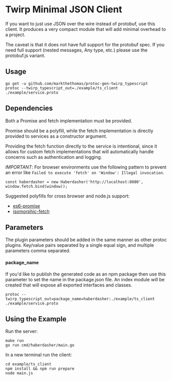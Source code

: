 # Twirp Minimal JSON Client

If you want to just use JSON over the wire instead of protobuf, use this client. It produces a very compact module
that will add minimal overhead to a project.

The caveat is that it does not have full support for the protobuf spec. If you need full support
(nested messages, Any type, etc.) please use the protobuf.js variant.

## Usage

    go get -u github.com/markthethomas/protoc-gen-twirp_typescript
    protoc --twirp_typescript_out=./example/ts_client ./example/service.proto

## Dependencies

Both a Promise and fetch implementation must be provided.

Promise should be a polyfill, while the fetch implementation is directly provided to services as a constructor
argument.

Providing the fetch function directly to the service is intentional, since it allows for custom fetch
implementations that will automatically handle concerns such as authentication and logging.

_IMPORTANT_: For browser environments use the following pattern to prevent an
error like `Failed to execute 'fetch' on 'Window': Illegal invocation`.

```
const haberdasher = new Haberdasher('http://localhost:8080', window.fetch.bind(window));

```

Suggested polyfills for cross browser and node.js support:

-   [es6-promise](https://github.com/stefanpenner/es6-promise)
-   [isomorphic-fetch](https://github.com/matthew-andrews/isomorphic-fetch)

## Parameters

The plugin parameters should be added in the same manner as other protoc plugins.
Key/value pairs separated by a single equal sign, and multiple parameters comma separated.

#### package_name

If you'd like to publish the generated code as an npm package then use this parameter to set the
name in the package.json file. An index module will be created that will expose all exported interfaces
and classes.

    protoc --twirp_typescript_out=package_name=haberdasher:./example/ts_client ./example/service.proto

## Using the Example

Run the server:

    make run
    go run cmd/haberdasher/main.go


In a new terminal run the client:

    cd example/ts_client
    npm install && npm run prepare
    node main.js
